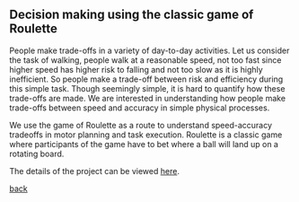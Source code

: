 ## Decision making using the classic game of Roulette


People make trade-offs in a variety of day-to-day activities. Let us consider the task of walking, people walk at a reasonable speed, not too fast since higher speed has higher risk to falling and not too slow as it is highly inefficient. So people make a trade-off between risk and efficiency during this simple task. Though seemingly simple, it is hard to quantify how these trade-offs are made. We are interested in understanding how people make trade-offs between speed and accuracy in simple physical processes.

We use the game of Roulette as a route to understand speed-accuracy tradeoffs in motor planning and task execution. Roulette is a classic game where participants of the game have to bet where a ball will land up on a rotating board.

The details of the project can be viewed [here](http://osf.io/ufcg3).

[back](./research)
